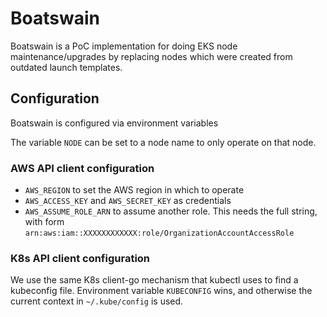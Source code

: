 # Boatswain

Boatswain is a PoC implementation for doing EKS node maintenance/upgrades by
replacing nodes which were created from outdated launch templates.


## Configuration

Boatswain is configured via environment variables

The variable `NODE` can be set to a node name to only operate on that node.

### AWS API client configuration

* `AWS_REGION` to set the AWS region in which to operate
* `AWS_ACCESS_KEY` and `AWS_SECRET_KEY` as credentials
* `AWS_ASSUME_ROLE_ARN` to assume another role. This needs the full string,
  with form `arn:aws:iam::XXXXXXXXXXXX:role/OrganizationAccountAccessRole`

### K8s API client configuration

We use the same K8s client-go mechanism that kubectl uses to find a kubeconfig
file. Environment variable `KUBECONFIG` wins, and otherwise the current
context in `~/.kube/config` is used.

